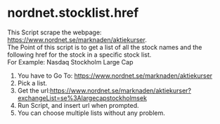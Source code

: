 # nordnet.stocklist.href
This Script scrape the webpage: https://www.nordnet.se/marknaden/aktiekurser.  
The Point of this script is to get a list of all the stock names and the following href for the stock in a specific stock list.  
For Example: Nasdaq Stockholm Large Cap  
  
  1. You have to Go To: https://www.nordnet.se/marknaden/aktiekurser
  2. Pick a list.  
  3. Get the url:https://www.nordnet.se/marknaden/aktiekurser?exchangeList=se%3Alargecapstockholmsek  
  4. Run Script, and insert url when prompted.  
  5. You can choose multiple lists without any problem.
  
